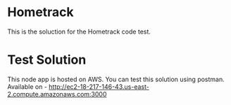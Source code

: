 # Hometrack

This is the soluction for the Hometrack code test.


# Test Solution 

This node app is hosted on AWS. You can test this solution using postman.
Available on - http://ec2-18-217-146-43.us-east-2.compute.amazonaws.com:3000
